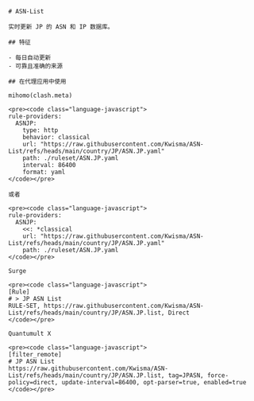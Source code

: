
    # ASN-List
    
    实时更新 JP 的 ASN 和 IP 数据库。
    
    ## 特征
    
    - 每日自动更新
    - 可靠且准确的来源
    
    ## 在代理应用中使用
    
    mihomo(clash.meta)
   
    <pre><code class="language-javascript">
    rule-providers:
      ASNJP:
        type: http
        behavior: classical
        url: "https://raw.githubusercontent.com/Kwisma/ASN-List/refs/heads/main/country/JP/ASN.JP.yaml"
        path: ./ruleset/ASN.JP.yaml
        interval: 86400
        format: yaml
    </code></pre>

    或者

    <pre><code class="language-javascript">
    rule-providers:
      ASNJP:
        <<: *classical
        url: "https://raw.githubusercontent.com/Kwisma/ASN-List/refs/heads/main/country/JP/ASN.JP.yaml"
        path: ./ruleset/ASN.JP.yaml
    </code></pre>
    
    Surge
    
    <pre><code class="language-javascript">
    [Rule]
    # > JP ASN List
    RULE-SET, https://raw.githubusercontent.com/Kwisma/ASN-List/refs/heads/main/country/JP/ASN.JP.list, Direct
    </code></pre>
    
    Quantumult X
    
    <pre><code class="language-javascript">
    [filter_remote]
    # JP ASN List
    https://raw.githubusercontent.com/Kwisma/ASN-List/refs/heads/main/country/JP/ASN.JP.list, tag=JPASN, force-policy=direct, update-interval=86400, opt-parser=true, enabled=true
    </code></pre>
    